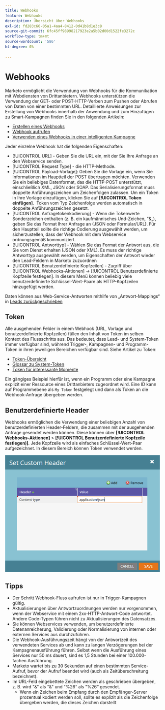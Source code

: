 ```yaml
---
title: Webhooks
feature: Webhooks
description: Übersicht über Webhooks
exl-id: fd283c66-05a1-4aa4-8412-0d41b8d1e3c8
source-git-commit: 6fc45ff98998217923e2a5b02d00d1522fe3272c
workflow-type: tm+mt
source-wordcount: '586'
ht-degree: 0%

---
```


# Webhooks

Marketo ermöglicht die Verwendung von Webhooks für die Kommunikation mit Webdiensten von Drittanbietern. Webhooks unterstützen die Verwendung der GET- oder POST-HTTP-Verben zum Pushen oder Abrufen von Daten von einer bestimmten URL. Detaillierte Anweisungen zur Erstellung von Webhooks innerhalb der Anwendung und zum Hinzufügen zu Smart-Kampagnen finden Sie in den folgenden Artikeln:

- [Erstellen eines Webhooks](https://experienceleague.adobe.com/en/docs/marketo/using/product-docs/administration/additional-integrations/create-a-webhook)
- [Webhook aufrufen](https://experienceleague.adobe.com/en/docs/marketo/using/product-docs/core-marketo-concepts/smart-campaigns/flow-actions/call-webhook)
- [Verwenden eines Webhooks in einer intelligenten Kampagne](https://experienceleague.adobe.com/en/docs/marketo/using/product-docs/core-marketo-concepts/smart-campaigns/flow-actions/use-a-webhook-in-a-smart-campaign)

Jeder einzelne Webhook hat die folgenden Eigenschaften:

- [!UICONTROL URL] - Geben Sie die URL ein, mit der Sie Ihre Anfrage an den Webservice senden.
- [!UICONTROL Request Type] - die HTTP-Methode.
- [!UICONTROL Payload-Vorlage]: Geben Sie die Vorlage ein, wenn Sie Informationen im Hauptteil der POST übertragen möchten. Verwenden Sie ein beliebiges Datenformat, das die HTTP-POST unterstützt, einschließlich XML, JSON oder SOAP. Das Serialisierungsformat muss doppelte Anführungszeichen um Zeichenfolgen zulassen. Um ein Token in Ihre Vorlage einzufügen, klicken Sie auf **[!UICONTROL Token einfügen]**.  Token vom Typ Zeichenfolge werden automatisch in doppelte Anführungszeichen gesetzt.
- [!UICONTROL Anfragetokenkodierung] - Wenn die Tokenwerte Sonderzeichen enthalten (z. B. ein kaufmännisches Und-Zeichen, &quot;&amp;„), geben Sie das Format Ihrer Anfrage an (JSON oder Formular/URL). Für den Hauptteil sollte die richtige Codierung ausgewählt werden, um sicherzustellen, dass der Webhook mit dem Webservice ordnungsgemäß kommuniziert.
- [!UICONTROL Antworttyp] - Wählen Sie das Format der Antwort aus, die Sie vom Dienst erhalten (JSON oder XML). Es muss der richtige Antworttyp ausgewählt werden, um Eigenschaften der Antwort wieder den Lead-Feldern in Marketo zuzuordnen
- [!UICONTROL Benutzerdefinierte Kopfzeilen] - Zugriff über [!UICONTROL Webhooks-Aktionen] -> [!UICONTROL Benutzerdefinierte Kopfzeile festlegen]. In diesem Menü können beliebig viele benutzerdefinierte Schlüssel-Wert-Paare als HTTP-Kopfzeilen hinzugefügt werden.

Daten können aus Web-Service-Antworten mithilfe von „Antwort-Mappings“ in [ Leads zurückgeschrieben ](response-mappings.md)

## Token

Alle ausgehenden Felder in einem Webhook (URL, Vorlage und benutzerdefinierte Kopfzeilen) füllen den Inhalt von Token im selben Kontext des Flussschritts aus. Das bedeutet, dass Lead- und System-Token immer verfügbar sind, während Trigger-, Kampagnen- und Programm-Token in ihren jeweiligen Bereichen verfügbar sind. Siehe Artikel zu Token:

- [Token-Übersicht](https://experienceleague.adobe.com/en/docs/marketo/using/product-docs/demand-generation/landing-pages/personalizing-landing-pages/tokens-overview)
- [Glossar zu System-Token](https://experienceleague.adobe.com/en/docs/marketo/using/product-docs/email-marketing/general/using-tokens/system-tokens-glossary)
- [Token für interessante Momente](https://experienceleague.adobe.com/en/docs/marketo/using/product-docs/marketo-sales-insight/msi-for-salesforce/features/tabs-in-the-msi-panel/interesting-moments/trigger-tokens-for-interesting-moments)

Ein gängiges Beispiel hierfür ist, wenn ein Programm oder eine Kampagne explizit einer Ressource eines Drittanbieters zugeordnet wird. Eine ID kann auf Programmebene als `My Token` festgelegt und dann als Token an die Webhook-Anfrage übergeben werden.

## Benutzerdefinierte Header

Webhooks ermöglichen die Verwendung einer beliebigen Anzahl von benutzerdefinierten Header-Feldern, die zusammen mit der ausgehenden Anfrage gesendet werden können. Diese können über **[!UICONTROL Webhooks-Aktionen]** > **[!UICONTROL Benutzerdefinierte Kopfzeile festlegen)]**. Jede Kopfzeile wird als einfaches Schlüssel-Wert-Paar aufgezeichnet. In diesem Bereich können Token verwendet werden.

![Benutzerdefinierte Kopfzeilen](assets/custom-headers.png)

## Tipps

- Der Schritt Webhook-Fluss aufrufen ist nur in Trigger-Kampagnen gültig.
- Aktualisierungen über Antwortzuordnungen werden nur vorgenommen, wenn der Webservice mit einem 2xx-HTTP-Antwort-Code antwortet. Andere Code-Typen führen nicht zu Aktualisierungen des Datensatzes.
- Sie können Webservices verwenden, um benutzerdefinierte Datenanreicherung, Validierung oder Normalisierung von internen oder externen Services aus durchzuführen.
- Die Webhook-Ausführungszeit hängt von der Antwortzeit des verwendeten Services ab und kann zu langen Verzögerungen bei der Kampagnenausführung führen. Selbst wenn die Ausführung eines Services nur 50 ms dauert, sind es 1,5 Stunden bei einer 100.000-fachen Ausführung.
- Marketo wartet bis zu 30 Sekunden auf einen bestimmten Service-Aufruf, bevor der Aufruf beendet wird (auch als Zeitüberschreitung bezeichnet).
- Im URL-Feld eingebettete Zeichen werden als geschrieben übergeben, z. B. wird &quot;&amp;&quot; als &quot;&amp;&quot; und &quot;%26“ als &quot;%26“ gesendet.
   - Wenn ein Zeichen beim Empfang durch den Empfänger-Server prozentual kodiert werden soll, sollte es explizit als die Zeichenfolge übergeben werden, die dieses Zeichen darstellt
